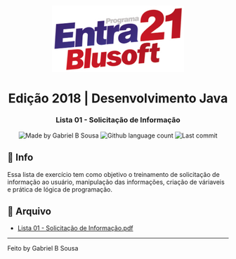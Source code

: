<div align="center">
  <a href="https://www.entra21.com.br/">
    <img src="../../../../../../resources/images/logo-entra21.png" alt="Programa Entra21" width="300px">
  </a>
  <h1>Edição 2018 | Desenvolvimento Java</h1>
</div>

<h3 align="center">
  Lista 01 - Solicitação de Informação
</h3>

<p align="center">
  <img alt="Made by Gabriel B Sousa" src="https://img.shields.io/badge/made%20by-Gabriel%20B%20Sousa-007d99?style=flat-square">

  <img alt="Github language count" src="https://img.shields.io/github/languages/count/gabrielbudke/entra21?color=007d99&style=flat-square">
  
  <img alt="Last commit" src="https://img.shields.io/github/last-commit/gabrielbudke/entra21?color=007d99&style=flat-square">
</p>

## :pushpin: Info

Essa lista de exercício tem como objetivo o treinamento de solicitação de informação ao usuário, manipulação das informações, criação de váriaveis e prática de lógica de programação.

## :open_file_folder: Arquivo

- [Lista 01 - Solicitação de Informação.pdf](https://github.com/gabrielbudke/entra21/blob/master/resources/listas/Lista%2001%20-%20Solicita%C3%A7%C3%A3o%20de%20Informa%C3%A7%C3%A3o.pdf)

---
Feito by Gabriel B Sousa
